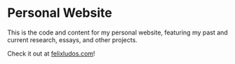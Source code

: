
# Personal Website

This is the code and content for my personal website, featuring my past and current research, essays, and other projects.

Check it out at [felixludos.com](https://felixludos.com)!
